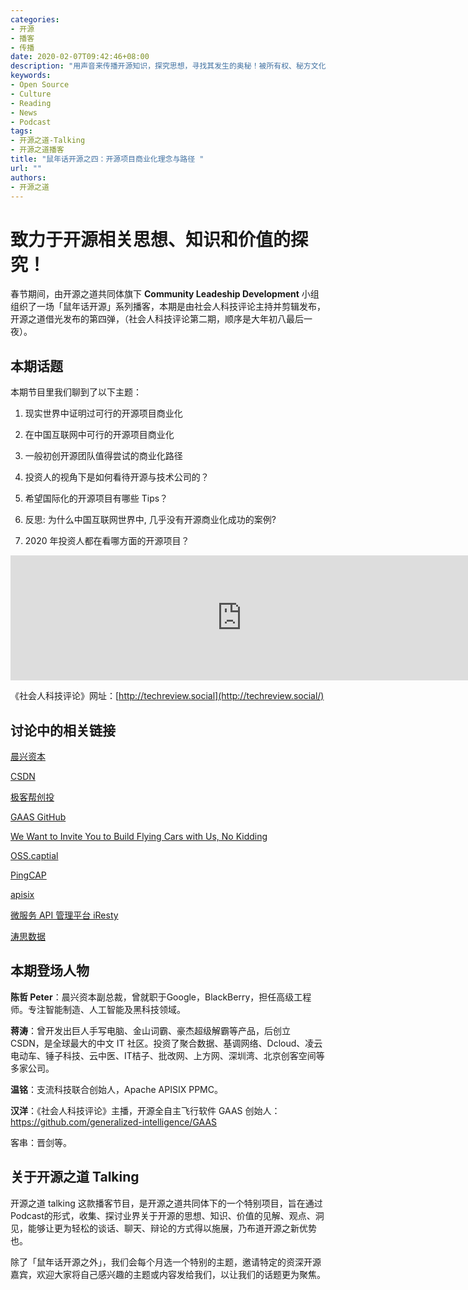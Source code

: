 ```yaml
---
categories:
- 开源
- 播客
- 传播
date: 2020-02-07T09:42:46+08:00
description: "用声音来传播开源知识，探究思想，寻找其发生的奥秘！被所有权、秘方文化、盗版、没有健康的法律根基等环境下的本土，开源的商业化一直被大众所误解，其中也包括企业软件的消费者群体，那么进入2020年，本土之外的世界已经是开源的黄金时代了，又该如何思考？如何心智革命？如何才能迈出正确的下一步？"
keywords:
- Open Source
- Culture
- Reading
- News
- Podcast
tags:
- 开源之道-Talking
- 开源之道播客
title: "鼠年话开源之四：开源项目商业化理念与路径 "
url: ""
authors:
- 开源之道
---
```


# 致力于开源相关思想、知识和价值的探究！

春节期间，由开源之道共同体旗下 **Community Leadeship Development** 小组组织了一场「鼠年话开源」系列播客，本期是由社会人科技评论主持并剪辑发布，开源之道借光发布的第四弹，（社会人科技评论第二期，顺序是大年初八最后一夜）。

## 本期话题

本期节目里我们聊到了以下主题：

1. 现实世界中证明过可行的开源项目商业化

2. 在中国互联网中可行的开源项目商业化

3. 一般初创开源团队值得尝试的商业化路径

4. 投资人的视角下是如何看待开源与技术公司的？

5. 希望国际化的开源项目有哪些 Tips？

6. 反思: 为什么中国互联网世界中, 几乎没有开源商业化成功的案例?

7. 2020 年投资人都在看哪方面的开源项目？

<iframe src="https://fireside.fm/player/v2/cVSfkNlH+jGFbnlL2?theme=dark" width="740" height="200" frameborder="0" scrolling="no"></iframe>

《社会人科技评论》网址：[http://techreview.social](http://techreview.social/)

## 讨论中的相关链接

[晨兴资本](http://www.morningsidevc.com)

[CSDN](https://www.csdn.net)

[极客帮创投](https://www.geekfounders.com)

[GAAS GitHub](https://github.com/generalized-intelligence/GAAS)

[We Want to Invite You to Build Flying Cars with Us, No Kidding](https://medium.com/generalized-intelligence/we-want-to-invite-you-to-build-flying-cars-with-us-no-kidding-cc4538c29f27)

[OSS.captial](https://oss.capital)

[PingCAP](https://pingcap.com/en/)

[apisix](https://github.com/apache/incubator-apisix)

[微服务 API 管理平台 iResty](https://www.iresty.com/)

[涛思数据](https://www.taosdata.com/cn/)

## 本期登场人物

**陈哲 Peter**：晨兴资本副总裁，曾就职于Google，BlackBerry，担任高级工程师。专注智能制造、人工智能及黑科技领域。

**蒋涛**：曾开发出巨人手写电脑、金山词霸、豪杰超级解霸等产品，后创立 CSDN，是全球最大的中文 IT 社区。投资了聚合数据、基调网络、Dcloud、凌云电动车、锤子科技、云中医、IT桔子、批改网、上方网、深圳湾、北京创客空间等多家公司。

**温铭**：支流科技联合创始人，Apache APISIX PPMC。

**汉洋**：《社会人科技评论》主播，开源全自主飞行软件 GAAS 创始人：https://github.com/generalized-intelligence/GAAS

客串：晋剑等。

## 关于开源之道 Talking

开源之道 talking 这款播客节目，是开源之道共同体下的一个特别项目，旨在通过Podcast的形式，收集、探讨业界关于开源的思想、知识、价值的见解、观点、洞见，能够让更为轻松的谈话、聊天、辩论的方式得以施展，乃布道开源之新优势也。

除了「鼠年话开源之外」，我们会每个月选一个特别的主题，邀请特定的资深开源嘉宾，欢迎大家将自己感兴趣的主题或内容发给我们，以让我们的话题更为聚焦。